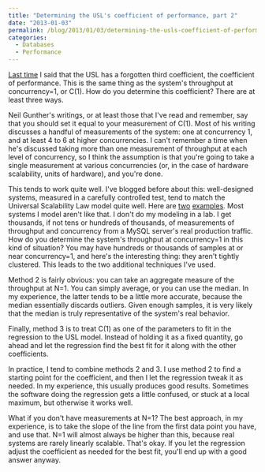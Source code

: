 ```yaml
---
title: "Determining the USL's coefficient of performance, part 2"
date: "2013-01-03"
permalink: /blog/2013/01/03/determining-the-usls-coefficient-of-performance-part-2/
categories:
  - Databases
  - Performance
---
```

[Last time][1] I said that the USL has a forgotten third coefficient, the coefficient of performance. This is the same thing as the system's throughput at concurrency=1, or C(1). How do you determine this coefficient? There are at least three ways.

Neil Gunther's writings, or at least those that I've read and remember, say that you should set it equal to your measurement of C(1). Most of his writing discusses a handful of measurements of the system: one at concurrency 1, and at least 4 to 6 at higher concurrencies. I can't remember a time when he's discussed taking more than one measurement of throughput at each level of concurrency, so I think the assumption is that you're going to take a single measurement at various concurrencies (or, in the case of hardware scalability, units of hardware), and you're done.

This tends to work quite well. I've blogged before about this: well-designed systems, measured in a carefully controlled test, tend to match the Universal Scalability Law model quite well. Here are [two][2] [examples][3]. 
Most systems I model aren't like that. I don't do my modeling in a lab. I get thousands, if not tens or hundreds of thousands, of measurements of throughput and concurrency from a MySQL server's real production traffic. How do you determine the system's throughput at concurrency=1 in this kind of situation? You may have hundreds or thousands of samples at or near concurrency=1, and here's the interesting thing: they aren't tightly clustered. This leads to the two additional techniques I've used.

Method 2 is fairly obvious: you can take an aggregate measure of the throughput at N=1. You can simply average, or you can use the median. In my experience, the latter tends to be a little more accurate, because the median essentially discards outliers. Given enough samples, it is very likely that the median is truly representative of the system's real behavior.

Finally, method 3 is to treat C(1) as one of the parameters to fit in the regression to the USL model. Instead of holding it as a fixed quantity, go ahead and let the regression find the best fit for it along with the other coefficients.

In practice, I tend to combine methods 2 and 3. I use method 2 to find a starting point for the coefficient, and then I let the regression tweak it as needed. In my experience, this usually produces good results. Sometimes the software doing the regression gets a little confused, or stuck at a local maximum, but otherwise it works well.

What if you don't have measurements at N=1? The best approach, in my experience, is to take the slope of the line from the first data point you have, and use that. N=1 will almost always be higher than this, because real systems are rarely linearly scalable. That's okay. If you let the regression adjust the coefficient as needed for the best fit, you'll end up with a good answer anyway.

 [1]: http://www.xaprb.com/blog/2013/01/02/determining-the-universal-scalability-laws-coefficient-of-performance/ "Determining the Universal Scalability Law’s coefficient of performance"
 [2]: http://www.mysqlperformanceblog.com/2011/01/26/modeling-innodb-scalability-on-multi-core-servers/
 [3]: http://www.mysqlperformanceblog.com/2011/02/28/is-voltdb-really-as-scalable-as-they-claim/
